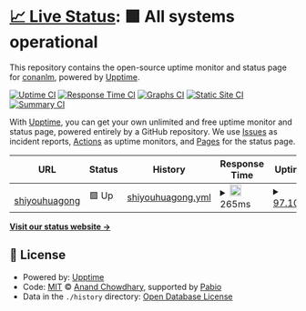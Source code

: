 # [📈 Live Status](https://demo.upptime.js.org): <!--live status--> **🟩 All systems operational**

This repository contains the open-source uptime monitor and status page for [conanlm](https://demo.upptime.js.org), powered by [Upptime](https://github.com/upptime/upptime).

[![Uptime CI](https://github.com/conanlm/upptime/workflows/Uptime%20CI/badge.svg)](https://github.com/conanlm/upptime/actions?query=workflow%3A%22Uptime+CI%22)
[![Response Time CI](https://github.com/conanlm/upptime/workflows/Response%20Time%20CI/badge.svg)](https://github.com/conanlm/upptime/actions?query=workflow%3A%22Response+Time+CI%22)
[![Graphs CI](https://github.com/conanlm/upptime/workflows/Graphs%20CI/badge.svg)](https://github.com/conanlm/upptime/actions?query=workflow%3A%22Graphs+CI%22)
[![Static Site CI](https://github.com/conanlm/upptime/workflows/Static%20Site%20CI/badge.svg)](https://github.com/conanlm/upptime/actions?query=workflow%3A%22Static+Site+CI%22)
[![Summary CI](https://github.com/conanlm/upptime/workflows/Summary%20CI/badge.svg)](https://github.com/conanlm/upptime/actions?query=workflow%3A%22Summary+CI%22)

With [Upptime](https://upptime.js.org), you can get your own unlimited and free uptime monitor and status page, powered entirely by a GitHub repository. We use [Issues](https://github.com/conanlm/upptime/issues) as incident reports, [Actions](https://github.com/conanlm/upptime/actions) as uptime monitors, and [Pages](https://demo.upptime.js.org) for the status page.

<!--start: status pages-->
<!-- This summary is generated by Upptime (https://github.com/upptime/upptime) -->
<!-- Do not edit this manually, your changes will be overwritten -->
<!-- prettier-ignore -->
| URL | Status | History | Response Time | Uptime |
| --- | ------ | ------- | ------------- | ------ |
| <img alt="" src="https://icons.duckduckgo.com/ip3/www.shiyouhuagong.com.cn.ico" height="13"> [shiyouhuagong](https://www.shiyouhuagong.com.cn) | 🟩 Up | [shiyouhuagong.yml](https://github.com/conanlm/upptime-demo/commits/HEAD/history/shiyouhuagong.yml) | <details><summary><img alt="Response time graph" src="./graphs/shiyouhuagong/response-time-week.png" height="20"> 265ms</summary><br><a href="https://conanlm.github.io/upptime/history/shiyouhuagong"><img alt="Response time 362" src="https://img.shields.io/endpoint?url=https%3A%2F%2Fraw.githubusercontent.com%2Fconanlm%2Fupptime-demo%2FHEAD%2Fapi%2Fshiyouhuagong%2Fresponse-time.json"></a><br><a href="https://conanlm.github.io/upptime/history/shiyouhuagong"><img alt="24-hour response time 285" src="https://img.shields.io/endpoint?url=https%3A%2F%2Fraw.githubusercontent.com%2Fconanlm%2Fupptime-demo%2FHEAD%2Fapi%2Fshiyouhuagong%2Fresponse-time-day.json"></a><br><a href="https://conanlm.github.io/upptime/history/shiyouhuagong"><img alt="7-day response time 265" src="https://img.shields.io/endpoint?url=https%3A%2F%2Fraw.githubusercontent.com%2Fconanlm%2Fupptime-demo%2FHEAD%2Fapi%2Fshiyouhuagong%2Fresponse-time-week.json"></a><br><a href="https://conanlm.github.io/upptime/history/shiyouhuagong"><img alt="30-day response time 362" src="https://img.shields.io/endpoint?url=https%3A%2F%2Fraw.githubusercontent.com%2Fconanlm%2Fupptime-demo%2FHEAD%2Fapi%2Fshiyouhuagong%2Fresponse-time-month.json"></a><br><a href="https://conanlm.github.io/upptime/history/shiyouhuagong"><img alt="1-year response time 362" src="https://img.shields.io/endpoint?url=https%3A%2F%2Fraw.githubusercontent.com%2Fconanlm%2Fupptime-demo%2FHEAD%2Fapi%2Fshiyouhuagong%2Fresponse-time-year.json"></a></details> | <details><summary><a href="https://conanlm.github.io/upptime/history/shiyouhuagong">97.10%</a></summary><a href="https://conanlm.github.io/upptime/history/shiyouhuagong"><img alt="All-time uptime 90.51%" src="https://img.shields.io/endpoint?url=https%3A%2F%2Fraw.githubusercontent.com%2Fconanlm%2Fupptime-demo%2FHEAD%2Fapi%2Fshiyouhuagong%2Fuptime.json"></a><br><a href="https://conanlm.github.io/upptime/history/shiyouhuagong"><img alt="24-hour uptime 97.81%" src="https://img.shields.io/endpoint?url=https%3A%2F%2Fraw.githubusercontent.com%2Fconanlm%2Fupptime-demo%2FHEAD%2Fapi%2Fshiyouhuagong%2Fuptime-day.json"></a><br><a href="https://conanlm.github.io/upptime/history/shiyouhuagong"><img alt="7-day uptime 97.10%" src="https://img.shields.io/endpoint?url=https%3A%2F%2Fraw.githubusercontent.com%2Fconanlm%2Fupptime-demo%2FHEAD%2Fapi%2Fshiyouhuagong%2Fuptime-week.json"></a><br><a href="https://conanlm.github.io/upptime/history/shiyouhuagong"><img alt="30-day uptime 90.51%" src="https://img.shields.io/endpoint?url=https%3A%2F%2Fraw.githubusercontent.com%2Fconanlm%2Fupptime-demo%2FHEAD%2Fapi%2Fshiyouhuagong%2Fuptime-month.json"></a><br><a href="https://conanlm.github.io/upptime/history/shiyouhuagong"><img alt="1-year uptime 90.51%" src="https://img.shields.io/endpoint?url=https%3A%2F%2Fraw.githubusercontent.com%2Fconanlm%2Fupptime-demo%2FHEAD%2Fapi%2Fshiyouhuagong%2Fuptime-year.json"></a></details>

<!--end: status pages-->

[**Visit our status website →**](https://demo.upptime.js.org)

## 📄 License

- Powered by: [Upptime](https://github.com/upptime/upptime)
- Code: [MIT](./LICENSE) © [Anand Chowdhary](https://anandchowdhary.com), supported by [Pabio](https://pabio.com)
- Data in the `./history` directory: [Open Database License](https://opendatacommons.org/licenses/odbl/1-0/)

